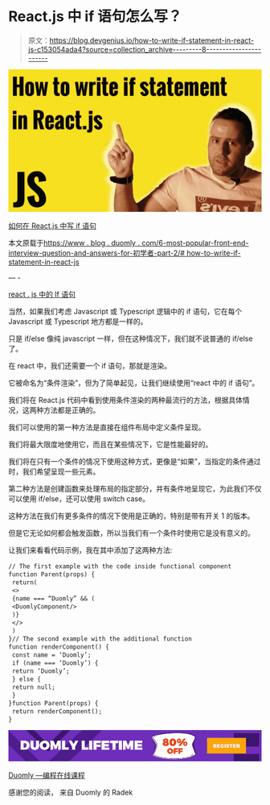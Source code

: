 # React.js 中 if 语句怎么写？

> 原文：<https://blog.devgenius.io/how-to-write-if-statement-in-react-js-c153054ada4?source=collection_archive---------8----------------------->

![](img/02dba6d733eda2845707142680adf8cd.png)

[如何在 React.js 中写 if 语句](https://www.blog.duomly.com/6-most-popular-front-end-interview-questions-and-answers-for-beginners-part-2/#how-to-write-if-statement-in-react-js)

本文原载于[https://www . blog . duomly . com/6-most-popular-front-end-interview-question-and-answers-for-初学者-part-2/# how-to-write-if-statement-in-react-js](https://www.blog.duomly.com/6-most-popular-front-end-interview-questions-and-answers-for-beginners-part-2/#how-to-write-if-statement-in-react-js)

— -

[react . js 中的 If 语句](https://youtu.be/pl9DI9v_8-I)

当然，如果我们考虑 Javascript 或 Typescript 逻辑中的 if 语句，它在每个 Javascript 或 Typescript 地方都是一样的。

只是 if/else 像纯 javascript 一样，但在这种情况下，我们就不说普通的 if/else 了。

在 react 中，我们还需要一个 if 语句，那就是渲染。

它被命名为“条件渲染”，但为了简单起见，让我们继续使用“react 中的 if 语句”。

我们将在 React.js 代码中看到使用条件渲染的两种最流行的方法，根据具体情况，这两种方法都是正确的。

我们可以使用的第一种方法是直接在组件布局中定义条件呈现。

我们将最大限度地使用它，而且在某些情况下，它是性能最好的。

我们将在只有一个条件的情况下使用这种方式，更像是“如果”，当指定的条件通过时，我们希望呈现一些元素。

第二种方法是创建函数来处理布局的指定部分，并有条件地呈现它，为此我们不仅可以使用 if/else，还可以使用 switch case。

这种方法在我们有更多条件的情况下使用是正确的，特别是带有开关 1 的版本。

但是它无论如何都会触发函数，所以当我们有一个条件时使用它是没有意义的。

让我们来看看代码示例，我在其中添加了这两种方法:

```
// The first example with the code inside functional component
function Parent(props) {
 return(
 <>
 {name === “Duomly” && (
 <DuomlyComponent/> 
 )}
 </>
 )
}// The second example with the additional function
function renderComponent() {
 const name = ‘Duomly’;
 if (name === ‘Duomly’) {
 return ‘Duomly’;
 } else {
 return null;
 }
}function Parent(props) {
 return renderComponent();
}
```

![](img/03d18bac6abce30b3e43642dbc2e8504.png)

[Duomly —编程在线课程](https://www.duomly.com/?code=lifetime-80)

感谢您的阅读，
来自 Duomly 的 Radek